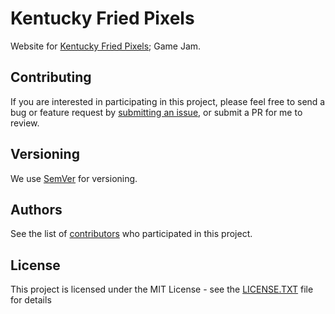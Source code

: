# Kentucky Fried Pixels
Website for [Kentucky Fried Pixels](http://www.kentuckyfriedpixels.com/);  Game Jam.




## Contributing

If you are interested in participating in this project, please feel free to send a bug or feature request by [submitting an issue](https://github.com/LouisvilleMakesGames/kentuckyfriedpixels.com/issues), or submit a PR for me to review.

## Versioning

We use [SemVer](http://semver.org/) for versioning.

## Authors

See the list of [contributors](https://github.com/LouisvilleMakesGames/kentuckyfriedpixels.com/graphs/contributors) who participated in this project.

## License

This project is licensed under the MIT License - see the [LICENSE.TXT](LICENSE.TXT) file for details
